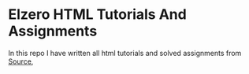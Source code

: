# Elzero HTML Tutorials And Assignments


In this repo I have written all html tutorials and solved assignments from [Source](https://elzero.org/study/html-2021-study-plan/),
